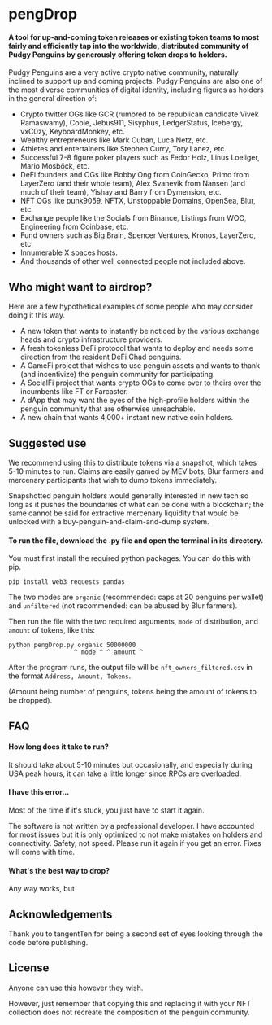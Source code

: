 
# pengDrop

#### A tool for up-and-coming token releases or existing token teams to most fairly and efficiently tap into the worldwide, distributed community of Pudgy Penguins by generously offering token drops to holders.

Pudgy Penguins are a very active crypto native community, naturally inclined to support up and coming projects. Pudgy Penguins are also one of the most diverse communities of digital identity, including figures as holders in the general direction of:

- Crypto twitter OGs like GCR (rumored to be republican candidate Vivek Ramaswamy), Cobie, Jebus911, Sisyphus, LedgerStatus, Icebergy, vxC0zy, KeyboardMonkey, etc. 
- Wealthy entrepreneurs like Mark Cuban, Luca Netz, etc.
- Athletes and entertainers like Stephen Curry, Tory Lanez, etc.
- Successful 7-8 figure poker players such as Fedor Holz, Linus Loeliger, Mario Mosböck, etc.
- DeFi founders and OGs like Bobby Ong from CoinGecko, Primo from LayerZero (and their whole team), Alex Svanevik from Nansen (and much of their team), Yishay and Barry from Dymension, etc.
- NFT OGs like punk9059, NFTX, Unstoppable Domains, OpenSea, Blur, etc.
- Exchange people like the Socials from Binance, Listings from WOO, Engineering from Coinbase, etc.
- Fund owners such as Big Brain, Spencer Ventures, Kronos, LayerZero, etc.
- Innumerable X spaces hosts. 
- And thousands of other well connected people not included above. 
## Who might want to airdrop?
Here are a few hypothetical examples of some people who may consider doing it this way.
- A new token that wants to instantly be noticed by the various exchange heads and crypto infrastructure providers.
- A fresh tokenless DeFi protocol that wants to deploy and needs some direction from the resident DeFi Chad penguins.
- A GameFi project that wishes to use penguin assets and wants to thank (and incentivize) the penguin community for participating.
- A SocialFi project that wants crypto OGs to come over to theirs over the incumbents like FT or Farcaster.
- A dApp that may want the eyes of the high-profile holders within the penguin community that are otherwise unreachable.
- A new chain that wants 4,000+ instant new native coin holders.
## Suggested use

We recommend using this to distribute tokens via a snapshot, which takes 5-10 minutes to run. Claims are easily gamed by MEV bots, Blur farmers and  mercenary participants that wish to dump tokens immediately. 

Snapshotted penguin holders would generally interested in new tech so long as it pushes the boundaries of what can be done with a blockchain; the same cannot be said for extractive mercenary liquidity that would be unlocked with a buy-penguin-and-claim-and-dump system.

#### To run the file, download the .py file and open the terminal in its directory.
You must first install the required python packages. You can do this with pip. 

    pip install web3 requests pandas

The two modes are `organic` (recommended: caps at 20 penguins per wallet) and `unfiltered` (not recommended: can be abused by Blur farmers).

Then run the file with the two required arguments, `mode` of distribution, and `amount` of tokens, like this:
    
    python pengDrop.py organic 50000000
                      ^ mode ^ ^ amount ^

After the program runs, the output file will be `nft_owners_filtered.csv` in the format `Address, Amount, Tokens`. 

(Amount being number of penguins, tokens being the amount of tokens to be dropped). 

## FAQ

#### How long does it take to run?

It should take about 5-10 minutes but occasionally, and especially during USA peak hours, it can take a little longer since RPCs are overloaded.

#### I have this error...

Most of the time if it's stuck, you just have to start it again.

The software is not written by a professional developer. I have accounted for most issues but it is only optimized to not make mistakes on holders and connectivity. Safety, not speed. Please run it again if you get an error. Fixes will come with time.

#### What's the best way to drop?

Any way works, but 
## Acknowledgements
Thank you to tangentTen for being a second set of eyes looking through the code before publishing.
## License

Anyone can use this however they wish. 

However, just remember that copying this and replacing it with your NFT collection does not recreate the composition of the penguin community. 

